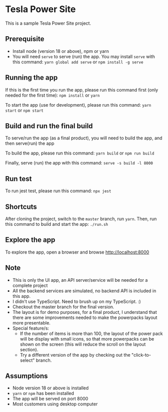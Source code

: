 # Tesla Power Site

This is a sample Tesla Power Site project.

## Prerequisite
- Install node (version 18 or above), npm or yarn
- You will need `serve` to serve (run) the app. You may install `serve` with this command: `yarn global add serve` or `npm install -g serve`

## Running the app
If this is the first time you run the app, please run this command first (only needed for the first time):
`npm install` or `yarn`

To start the app (use for development), please run this command:
`yarn start` or `npm start`

## Build and run the final build
To serve/run the app (as a final product), you will need to build the app, and then serve(run) the app

To build the app, please run this command:
`yarn build` or `npm run build`

Finally, serve (run) the app with this command:
`serve -s build -l 8000`

## Run test
To run jest test, please run this command: `npx jest`

## Shortcuts
After cloning the project, switch to the `master` branch, run `yarn`.
Then, run this command to build and start the app:
`./run.sh`

## Explore the app
To explore the app, open a browser and browse [http://localhost:8000](`http://localhost:8000`)

## Note
- This is only the UI app, an API server/service will be needed for a complete project
- All the backend services are simulated, no backend API is included in this app.
- I didn't use TypeScript. Need to brush up on my TypeScript. :)
- Checkout the master branch for the final version.
- The layout is for demo purposes, for a final product, I understand that there are some improvements needed to make the powerpacks layout more presentable.
- Special feature/s: 
  - If the number of items is more than 100, the layout of the power pack will be display with small icons, so that more powerpacks can be shown on the screen (this will reduce the scroll on the layout section).
  - Try a different version of the app by checking out the "click-to-select" branch.


## Assumptions
- Node version 18 or above is installed
- `yarn` or `npm` has been installed
- The app will be served on port 8000
- Most customers using desktop computer